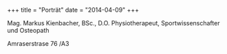 +++
title = "Porträt"
date = "2014-04-09"
+++

Mag. Markus Kienbacher, BSc., D.O.
Physiotherapeut, Sportwissenschafter und Osteopath

Amraserstrase 76 /A3

